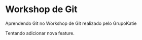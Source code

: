 # Workshop de Git
Aprendendo Git no Workshop de Git realizado pelo GrupoKatie

Tentando adicionar nova feature.
